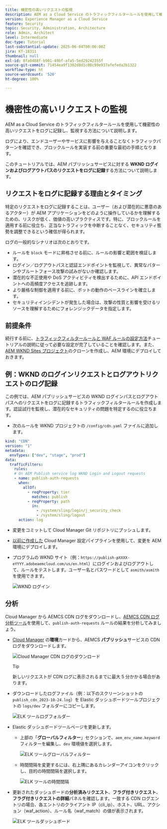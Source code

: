 ```yaml
---
title: 機密性の高いリクエストの監視
description: AEM as a Cloud Service のトラフィックフィルタールールを使用して機密性の高いリクエストをログに記録し、監視する方法について説明します。
version: Experience Manager as a Cloud Service
feature: Security
topic: Security, Administration, Architecture
role: Admin, Architect
level: Intermediate
doc-type: Tutorial
last-substantial-update: 2025-06-04T00:00:00Z
jira: KT-18311
thumbnail: null
exl-id: 8fa0488f-b901-49bf-afa5-5ed29242355f
source-git-commit: 71454ea9f1302d8d1c08c99e937afefeda2b1322
workflow-type: ht
source-wordcount: '520'
ht-degree: 100%

---
```


# 機密性の高いリクエストの監視

AEM as a Cloud Service のトラフィックフィルタールールを使用して機密性の高いリクエストをログに記録し、監視する方法について説明します。

ログにより、エンドユーザーやサービスに影響を与えることなくトラフィックパターンを確認でき、ブロックルールを実装する前の重要な最初の手順となります。

このチュートリアルでは、AEM パブリッシュサービスに対する **WKND ログインおよびログアウトパスのリクエストをログに記録**&#x200B;する方法について説明します。

## リクエストをログに記録する理由とタイミング

特定のリクエストをログに記録することは、ユーザー（および潜在的に悪意のあるアクター）が AEM アプリケーションをどのように操作しているかを理解するための、リスクが低く、価値の高いプラクティスです。特に、ブロックルールを適用する前に役立ち、正当なトラフィックを中断することなく、セキュリティ態勢を調整できるという確信が得られます。

ログの一般的なシナリオは次のとおりです。

- ルールを `block` モードに昇格させる前に、ルールの影響と範囲を検証します。
- ログイン／ログアウトパスと認証エンドポイントを監視して、異常なパターンやブルートフォース攻撃の試みがないか確認します。
- 潜在的な不正使用や DoS アクティビティを検出するために、API エンドポイントへの高頻度アクセスを追跡します。
- より厳格な制御を適用する前に、ボットの動作のベースラインを確立します。
- セキュリティインシデントが発生した場合は、攻撃の性質と影響を受けるリソースを理解するためにフォレンジックデータを指定します。

## 前提条件

続行する前に、[トラフィックフィルタールールと WAF ルールの設定方法](../setup.md)チュートリアルの説明に従って必要な設定が完了していることを確認します。また、[AEM WKND Sites プロジェクト](https://github.com/adobe/aem-guides-wknd)のクローンを作成し、AEM 環境にデプロイしておきます。

## 例：WKND のログインリクエストとログアウトリクエストのログ記録

この例では、AEM パブリッシュサービスの WKND ログインパスとログアウトパスへのリクエストをログに記録するトラフィックフィルタールールを作成します。認証試行を監視し、潜在的なセキュリティの問題を特定するのに役立ちます。

- 次のルールを WKND プロジェクトの `/config/cdn.yaml` ファイルに追加します。

```yaml
kind: "CDN"
version: "1"
metadata:
  envTypes: ["dev", "stage", "prod"]
data:
  trafficFilters:
    rules:
    # On AEM Publish service log WKND Login and Logout requests
    - name: publish-auth-requests
      when:
        allOf:
          - reqProperty: tier
            matches: publish
          - reqProperty: path
            in:
              - /system/sling/login/j_security_check
              - /system/sling/logout
      action: log   
```

- 変更をコミットして Cloud Manager Git リポジトリにプッシュします。

- [以前に作成した](../setup.md#deploy-rules-using-adobe-cloud-manager) Cloud Manager 設定パイプラインを使用して、変更を AEM 環境にデプロイします。

- プログラムの WKND サイト（例：`https://publish-pXXXX-eYYYY.adobeaemcloud.com/us/en.html`）にログインおよびログアウトして、ルールをテストします。ユーザー名とパスワードとして `asmith/asmith` を使用できます。

  ![WKND ログイン](../assets/how-to/wknd-login.png)

## 分析

Cloud Manager から AEMCS CDN ログをダウンロードし、[AEMCS CDN ログ分析ツール](../setup.md#setup-the-elastic-dashboard-tool)を使用して、`publish-auth-requests` ルールの結果を分析してみましょう。

- [Cloud Manager](https://my.cloudmanager.adobe.com/) の&#x200B;**環境**&#x200B;カードから、AEMCS **パブリッシュ**&#x200B;サービスの CDN ログをダウンロードします。

  ![Cloud Manager CDN ログのダウンロード](../assets/how-to/cloud-manager-cdn-log-downloads.png)

  >[!TIP]
  >
  > 新しいリクエストが CDN ログに表示されるまでに最大 5 分かかる場合があります。

- ダウンロードしたログファイル（例：以下のスクリーンショットの `publish_cdn_2023-10-24.log`）を Elastic ダッシュボードツールプロジェクトの `logs/dev` フォルダーにコピーします。

  ![ELK ツールログフォルダー](../assets/how-to/elk-tool-logs-folder.png)

- Elastic ダッシュボードツールページを更新します。
   - 上部の「**グローバルフィルター**」セクションで、`aem_env_name.keyword` フィルターを編集し、`dev` 環境値を選択します。

     ![ELK ツールグローバルフィルター](../assets/how-to/elk-tool-global-filter.png)

   - 時間間隔を変更するには、右上隅にあるカレンダーアイコンをクリックし、目的の時間間隔を選択します。

     ![ELK ツールの時間間隔](../assets/how-to/elk-tool-time-interval.png)

- 更新されたダッシュボードの&#x200B;**分析済みリクエスト**、**フラグ付きリクエスト**、**フラグ付きリクエストの詳細**&#x200B;パネルを確認します。一致する CDN ログエントリの場合、各エントリのクライアント IP（cli_ip）、ホスト、URL、アクション（waf_action）、ルール名（waf_match）の値が表示されます。

  ![ELK ツールダッシュボード](../assets/how-to/elk-tool-dashboard.png)
